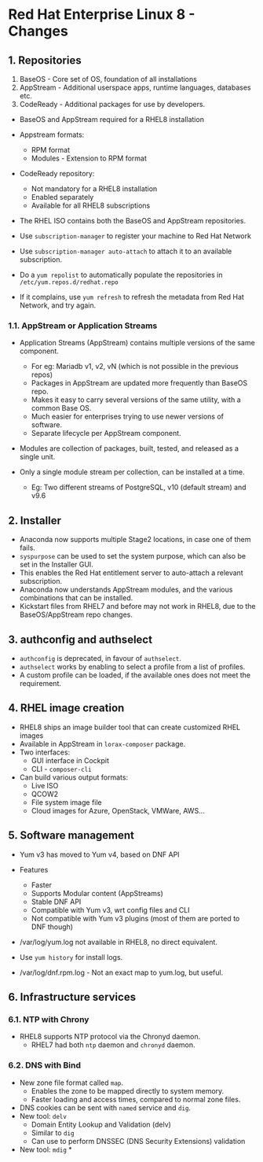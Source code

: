 # Red Hat Enterprise Linux 8 - Changes

## 1. Repositories

1. BaseOS       -   Core set of OS, foundation of all installations
2. AppStream    -   Additional userspace apps, runtime languages, databases etc.
3. CodeReady    -   Additional packages for use by developers.


* BaseOS and AppStream required for a RHEL8 installation
* Appstream formats:
    * RPM format
    * Modules - Extension to RPM format
* CodeReady repository:
  * Not mandatory for a RHEL8 installation
  * Enabled separately
  * Available for all RHEL8 subscriptions

* The RHEL ISO contains both the BaseOS and AppStream repositories.

* Use `subscription-manager` to register your machine to Red Hat Network
* Use `subscription-manager auto-attach` to attach it to an available subscription.
* Do a `yum repolist` to automatically populate the repositories in `/etc/yum.repos.d/redhat.repo`
* If it complains, use `yum refresh` to refresh the metadata from Red Hat Network, and try again.

### 1.1. AppStream or Application Streams

* Application Streams (AppStream) contains multiple versions of the same component.
    * For eg: Mariadb v1, v2, vN (which is not possible in the previous repos)
    * Packages in AppStream are updated more frequently than BaseOS repo.
    * Makes it easy to carry several versions of the same utility, with a common Base OS.
    * Much easier for enterprises trying to use newer versions of software.
    * Separate lifecycle per AppStream component.

* Modules are collection of packages, built, tested, and released as a single unit.
* Only a single module stream per collection, can be installed at a time.
  * Eg: Two different streams of PostgreSQL, v10 (default stream) and v9.6

## 2. Installer

* Anaconda now supports multiple Stage2 locations, in case one of them fails.
* `syspurpose` can be used to set the system purpose, which can also be set in the Installer GUI.
* This enables the Red Hat entitlement server to auto-attach a relevant subscription.
* Anaconda now understands AppStream modules, and the various combinations that can be installed.
* Kickstart files from RHEL7 and before may not work in RHEL8, due to the BaseOS/AppStream repo changes.

## 3. authconfig and authselect
* `authconfig` is deprecated, in favour of `authselect`.
* `authselect` works by enabling to select a profile from a list of profiles.
* A custom profile can be loaded, if the available ones does not meet the requirement.

## 4. RHEL image creation

* RHEL8 ships an image builder tool that can create customized RHEL images
* Available in AppStream in `lorax-composer` package.
* Two interfaces:
  * GUI interface in Cockpit
  * CLI - `composer-cli`
* Can build various output formats:
  * Live ISO
  * QCOW2
  * File system image file
  * Cloud images for Azure, OpenStack, VMWare, AWS...

## 5. Software management

* Yum v3 has moved to Yum v4, based on DNF API
* Features
  * Faster
  * Supports Modular content (AppStreams)
  * Stable DNF API
  * Compatible with Yum v3, wrt config files and CLI
  * Not compatible with Yum v3 plugins (most of them are ported to DNF though)

* /var/log/yum.log not available in RHEL8, no direct equivalent.
* Use `yum history` for install logs.
* /var/log/dnf.rpm.log - Not an exact map to yum.log, but useful.

## 6. Infrastructure services

### 6.1. NTP with Chrony

* RHEL8 supports NTP protocol via the Chronyd daemon.
  * RHEL7 had both `ntp` daemon and `chronyd` daemon.

### 6.2. DNS with Bind

* New zone file format called `map`.
  * Enables the zone to be mapped directly to system memory.
  * Faster loading and access times, compared to normal zone files.
* DNS cookies can be sent with `named` service and `dig`.
* New tool: `delv`
  * Domain Entity Lookup and Validation (delv)
  * Similar to `dig`
  * Can use to perform DNSSEC (DNS Security Extensions) validation
* New tool: `mdig`
  *